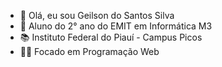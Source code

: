 - 👋 Olá, eu sou Geilson do Santos Silva
- 👀 Aluno do 2° ano do EMIT em Informática M3
- 📚 Instituto Federal do Piauí - Campus Picos
- 👨‍💻 Focado em Programação Web

<!---
Geilson9/Geilson9 is a ✨ special ✨ repository because its `README.md` (this file) appears on your GitHub profile.
You can click the Preview link to take a look at your changes.
--->
